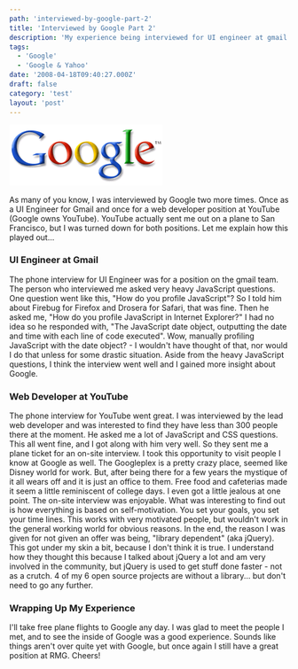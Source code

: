 ```yaml
---
path: 'interviewed-by-google-part-2'
title: 'Interviewed by Google Part 2'
description: 'My experience being interviewed for UI engineer at gmail and web devleoper at YouTube.'
tags:
  - 'Google'
  - 'Google & Yahoo'
date: '2008-04-18T09:40:27.000Z'
draft: false
category: 'test'
layout: 'post'
---
```


![](./google-logo.gif)

As many of you know, I was interviewed by Google two more times. Once as a UI Engineer for Gmail and once for a web developer position at YouTube (Google owns YouTube). YouTube actually sent me out on a plane to San Francisco, but I was turned down for both positions. Let me explain how this played out...

### UI Engineer at Gmail

The phone interview for UI Engineer was for a position on the gmail team. The person who interviewed me asked very heavy JavaScript questions. One question went like this, "How do you profile JavaScript"? So I told him about Firebug for Firefox and Drosera for Safari, that was fine. Then he asked me, "How do you profile JavaScript in Internet Explorer?" I had no idea so he responded with, "The JavaScript date object, outputting the date and time with each line of code executed". Wow, manually profiling JavaScript with the date object? - I wouldn't have thought of that, nor would I do that unless for some drastic situation. Aside from the heavy JavaScript questions, I think the interview went well and I gained more insight about Google.

### Web Developer at YouTube

The phone interview for YouTube went great. I was interviewed by the lead web developer and was interested to find they have less than 300 people there at the moment. He asked me a lot of JavaScript and CSS questions. This all went fine, and I got along with him very well. So they sent me a plane ticket for an on-site interview. I took this opportunity to visit people I know at Google as well. The Googleplex is a pretty crazy place, seemed like Disney world for work. But, after being there for a few years the mystique of it all wears off and it is just an office to them. Free food and cafeterias made it seem a little reminiscent of college days. I even got a little jealous at one point. The on-site interview was enjoyable. What was interesting to find out is how everything is based on self-motivation. You set your goals, you set your time lines. This works with very motivated people, but wouldn't work in the general working world for obvious reasons. In the end, the reason I was given for not given an offer was being, "library dependent" (aka jQuery). This got under my skin a bit, because I don't think it is true. I understand how they thought this because I talked about jQuery a lot and am very involved in the community, but jQuery is used to get stuff done faster - not as a crutch. 4 of my 6 open source projects are without a library... but don't need to go any further.

### Wrapping Up My Experience

I'll take free plane flights to Google any day. I was glad to meet the people I met, and to see the inside of Google was a good experience. Sounds like things aren't over quite yet with Google, but once again I still have a great position at RMG. Cheers!
